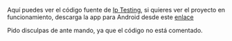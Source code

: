Aquí puedes ver el código fuente de [Ip Testing](https://play.google.com/store/apps/details?id=com.iptesting), si quieres ver el proyecto en funcionamiento, descarga la app para Android desde este [enlace](https://play.google.com/store/apps/details?id=com.iptesting)

Pido disculpas de ante mando, ya que el código no está comentado.
